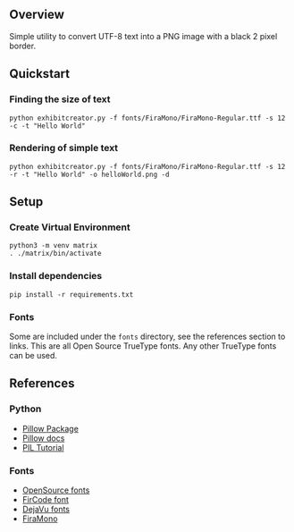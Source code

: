 ## Overview

Simple utility to convert UTF-8 text into a PNG image with a black 2 pixel border.


## Quickstart

### Finding the size of text

```
python exhibitcreator.py -f fonts/FiraMono/FiraMono-Regular.ttf -s 12 -c -t "Hello World"
```

### Rendering of simple text

```
python exhibitcreator.py -f fonts/FiraMono/FiraMono-Regular.ttf -s 12 -r -t "Hello World" -o helloWorld.png -d
```


## Setup 

### Create Virtual Environment

```
python3 -m venv matrix
. ./matrix/bin/activate
```

### Install dependencies

```
pip install -r requirements.txt
```

### Fonts

Some are included under the `fonts` directory, see the references section to links.  This are all
Open Source TrueType fonts.  Any other TrueType fonts can be used.



## References

### Python

* [Pillow Package](https://pypi.org/project/Pillow/)
* [Pillow docs](https://pillow.readthedocs.io/en/stable/)
* [PIL Tutorial](https://code-maven.com/create-images-with-python-pil-pillow)

### Fonts

* [OpenSource fonts](https://opensource.com/article/17/11/how-select-open-source-programming-font)
* [FirCode font](https://github.com/tonsky/FiraCode)
* [DejaVu fonts](https://dejavu-fonts.github.io/)
* [FiraMono](https://fonts.google.com/specimen/Fira+Mono)






